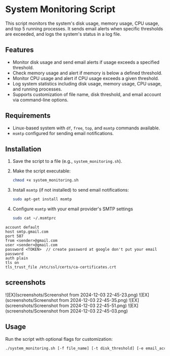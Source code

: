 # System Monitoring Script

This script monitors the system's disk usage, memory usage, CPU usage, and top 5 running processes. It sends email alerts when specific thresholds are exceeded, and logs the system's status in a log file.

## Features

- Monitor disk usage and send email alerts if usage exceeds a specified threshold.
- Check memory usage and alert if memory is below a defined threshold.
- Monitor CPU usage and alert if CPU usage exceeds a given threshold.
- Log system statistics including disk usage, memory usage, CPU usage, and running processes.
- Supports customization of file name, disk threshold, and email account via command-line options.

## Requirements

- Linux-based system with `df`, `free`, `top`, and `msmtp` commands available.
- `msmtp` configured for sending email notifications.

## Installation

1. Save the script to a file (e.g., `system_monitoring.sh`).
2. Make the script executable:

    ```bash
    chmod +x system_monitoring.sh
    ```

3. Install `msmtp` (if not installed) to send email notifications:

    ```bash
    sudo apt-get install msmtp
    ```

4. Configure `msmtp` with your email provider's SMTP settings

    ```bash
    sudo cat ~/.msmtprc 
    ```
```    
account default
host smtp.gmail.com
port 587
from <sender>@gmail.com
user <sender>@gmail.com
password <TOKEN>  // create password at google don't put your email password 
auth plain
tls on
tls_trust_file /etc/ssl/certs/ca-certificates.crt
```

## screenshots
![EX](screenshots/Screenshot from 2024-12-03 22-45-23.png)
![EX](screenshots/Screenshot from 2024-12-03 22-45-35.png)
![EX](screenshots/Screenshot from 2024-12-03 22-45-51.png)
![EX](screenshots/Screenshot from 2024-12-03 22-45-03.png)



## Usage

Run the script with optional flags for customization:

```bash
./system_monitoring.sh [-f file_name] [-t disk_threshold] [-e email_account]

